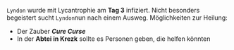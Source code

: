 `Lyndon` wurde mit Lycantrophie am **Tag 3** infiziert. Nicht besonders begeistert sucht `Lyndon`nun nach einem Ausweg. Möglichkeiten zur Heilung:
- Der Zauber ***Cure Curse***
- In der **Abtei in Krezk** sollte es Personen geben, die helfen könnten